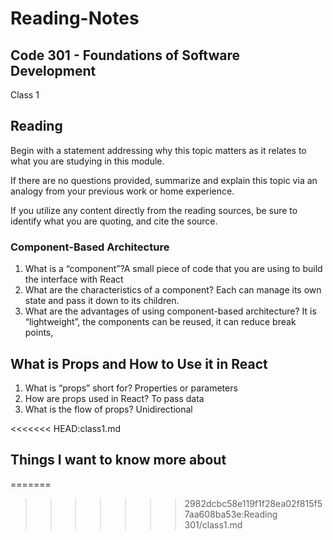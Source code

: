 # **Reading-Notes**

## Code 301 - Foundations of Software Development

 Class 1

## Reading

Begin with a statement addressing why this topic matters as it relates to what you are studying in this module.

If there are no questions provided, summarize and explain this topic via an analogy from your previous work or home experience.

If you utilize any content directly from the reading sources, be sure to identify what you are quoting, and cite the source.

### Component-Based Architecture

1. What is a “component”?A small piece of code that you are using to build the interface with React
2. What are the characteristics of a component? Each can manage its own state and pass it down to its children.
3. What are the advantages of using component-based architecture? It is “lightweight”, the components can be reused, it can reduce break points,

## What is Props and How to Use it in React

1. What is “props” short for? Properties or parameters
2. How are props used in React? To pass data
3. What is the flow of props? Unidirectional

<<<<<<< HEAD:class1.md
## Things I want to know more about
=======
>>>>>>> 2982dcbc58e119f1f28ea02f815f57aa608ba53e:Reading 301/class1.md
